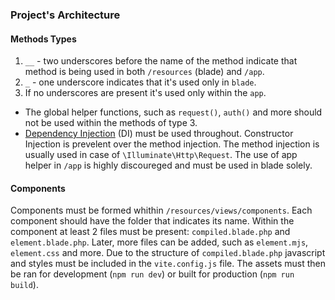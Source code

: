 
### Project's Architecture

#### Methods Types

1. `__` - two underscores before the name of the method indicate that method is being used in both `/resources` (blade) and `/app`.
2. `_` - one underscore indicates that it's used only in `blade`.
3. If no underscores are present it's used only within the `app`.

* The global helper functions, such as `request()`, `auth()` and more should not be used within the methods of type 3.
* <u>Dependency Injection</u> (DI) must be used throughout. Constructor Injection is prevelent over the method injection. The method injection is usually used in case of `\Illuminate\Http\Request`. The use of app helper in `/app` is highly discoureged and must be used in blade solely.

#### Components

Components must be formed whithin `/resources/views/components`. Each component should have the folder that indicates its name. Within the component at least 2 files must be present: `compiled.blade.php` and `element.blade.php`. Later, more files can be added, such as `element.mjs`, `element.css` and more. Due to the structure of `compiled.blade.php` javascript and styles must be included in the `vite.config.js` file. The assets must then be ran for development (`npm run dev`) or built for production (`npm run build`).

